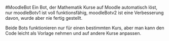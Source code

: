 #MoodleBot
Ein Bot, der Mathematik Kurse auf Moodle automatisch löst,
nur moodleBotv1 ist voll funktionsfähig, moodleBotv2 ist eine Verbesserung davon, wurde aber nie fertig gestellt.

Beide Bots funktionieren nur für einen bestimmten Kurs, aber man kann den Code leicht als Vorlage nehmen und auf andere Kurse anpassen.
